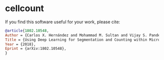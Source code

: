 # cellcount

If you find this software useful for your work, please cite:

```bibtex
@article{1802.10548,
Author = {Carlos X. Hernández and Mohammad M. Sultan and Vijay S. Pande},
Title = {Using Deep Learning for Segmentation and Counting within Microscopy Data},
Year = {2018},
Eprint = {arXiv:1802.10548},
}
```
